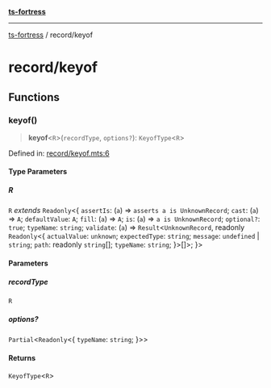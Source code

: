 [**ts-fortress**](../README.md)

---

[ts-fortress](../README.md) / record/keyof

# record/keyof

## Functions

### keyof()

> **keyof**\<`R`\>(`recordType`, `options?`): `KeyofType`\<`R`\>

Defined in: [record/keyof.mts:6](https://github.com/noshiro-pf/ts-fortress/blob/main/src/record/keyof.mts#L6)

#### Type Parameters

##### R

`R` _extends_ `Readonly`\<\{ `assertIs`: (`a`) => `asserts a is UnknownRecord`; `cast`: (`a`) => `A`; `defaultValue`: `A`; `fill`: (`a`) => `A`; `is`: (`a`) => `a is UnknownRecord`; `optional?`: `true`; `typeName`: `string`; `validate`: (`a`) => `Result`\<`UnknownRecord`, readonly `Readonly`\<\{ `actualValue`: `unknown`; `expectedType`: `string`; `message`: `undefined` \| `string`; `path`: readonly `string`[]; `typeName`: `string`; \}\>[]\>; \}\>

#### Parameters

##### recordType

`R`

##### options?

`Partial`\<`Readonly`\<\{ `typeName`: `string`; \}\>\>

#### Returns

`KeyofType`\<`R`\>
